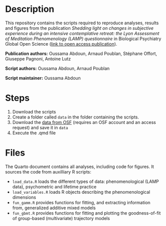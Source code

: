 # Description

This repository contains the scripts required to reproduce analyses, results and figures from the publication *Shedding light on changes in subjective experience during an intensive contemplative retreat: the Lyon Assessment of Meditation Phenomenology (LAMP) questionnaire* in Biological Psychiatry Global Open Science ([link to open access publication](10.1016/j.bpsgos.2025.100474)).

**Publication authors:** Oussama Abdoun, Arnaud Poublan, Stéphane Offort, Giuseppe Pagnoni, Antoine Lutz

**Script authors:** Oussama Abdoun, Arnaud Poublan

**Script maintainer:** Oussama Abdoun

# Steps

1. Download the scripts
2. Create a folder called `data` in the folder containing the scripts.
3. Download the [data from OSF](https://osf.io/4wbk3/) (requires an OSF account and an access request) and save it in `data`
4. Execute the .qmd file

# Files

The Quarto document contains all analyses, including code for figures. It sources the code from auxilliary R scripts:
- `load_data.R` loads the different types of data: phenomenological (LAMP data), psychometric and lifetime practice
- `load_variables.R` loads R objects describing the phenomenological dimensions
- `fun_gamm.R` provides functions for fitting, and extracting information from, generalized additive mixed models
- `fun_gbmt.R` provides functions for fitting and plotting the goodness-of-fit of group-based (multivariate) trajectory models
